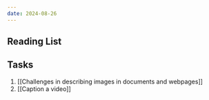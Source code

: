 ```yaml
---
date: 2024-08-26
---
```

## Reading List

## Tasks
1. [[Challenges in describing images in documents and webpages]]
2. [[Caption a video]]